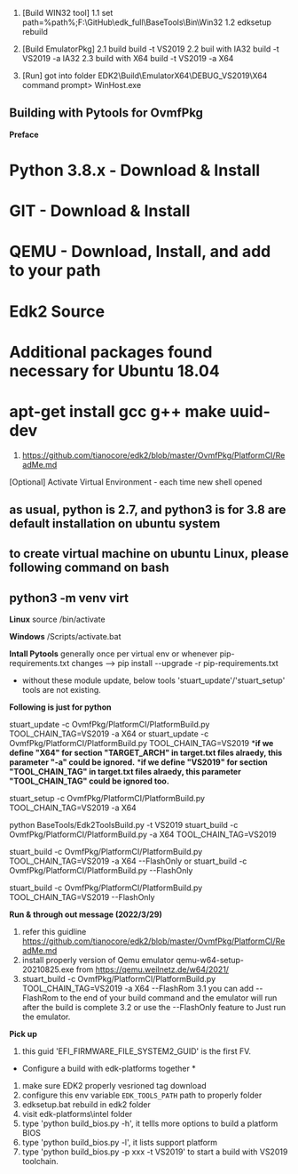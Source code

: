 
1. [Build WIN32 tool]
 1.1 set path=%path%;F:\GitHub\edk_full\BaseTools\Bin\Win32
  1.2 edksetup rebuild

2. [Build EmulatorPkg]
  2.1 build
    build -t VS2019
  2.2 buil with IA32
    build -t VS2019 -a IA32
  2.3 build with X64
    build -t VS2019 -a X64

3. [Run]
got into folder EDK2\Build\EmulatorX64\DEBUG_VS2019\X64
command prompt> WinHost.exe

## Building with Pytools for OvmfPkg

**Preface**
# Python 3.8.x - Download & Install
# GIT - Download & Install
# QEMU - Download, Install, and add to your path
# Edk2 Source
# Additional packages found necessary for Ubuntu 18.04
# apt-get install gcc g++ make uuid-dev

1. <https://github.com/tianocore/edk2/blob/master/OvmfPkg/PlatformCI/ReadMe.md>

[Optional] Activate Virtual Environment - each time new shell opened

## as usual, python is 2.7, and python3 is for 3.8 are default installation on ubuntu system
## to create virtual machine on ubuntu Linux, please following command on bash
## python3 -m venv virt

**Linux**
source <name of virtual environment>/bin/activate

**Windows**
<name of virtual environment>/Scripts/activate.bat

**Intall Pytools**
generally once per virtual env or whenever pip-requirements.txt changes
--> pip install --upgrade -r pip-requirements.txt
* without these module update, below tools 'stuart_update'/'stuart_setup' tools are not existing.


**Following is just for python**

stuart_update -c OvmfPkg/PlatformCI/PlatformBuild.py TOOL_CHAIN_TAG=VS2019 -a X64
  or
stuart_update -c OvmfPkg/PlatformCI/PlatformBuild.py TOOL_CHAIN_TAG=VS2019
  ***if we define "X64" for section "TARGET_ARCH" in target.txt files alraedy, this parameter "-a" could be ignored.**
  ***if we define "VS2019" for section "TOOL_CHAIN_TAG" in target.txt files alraedy, this parameter "TOOL_CHAIN_TAG" could be ignored too.**

stuart_setup -c OvmfPkg/PlatformCI/PlatformBuild.py TOOL_CHAIN_TAG=VS2019 -a X64

python BaseTools/Edk2ToolsBuild.py -t VS2019
stuart_build -c OvmfPkg/PlatformCI/PlatformBuild.py -a X64 TOOL_CHAIN_TAG=VS2019

stuart_build -c OvmfPkg/PlatformCI/PlatformBuild.py TOOL_CHAIN_TAG=VS2019 -a X64 --FlashOnly
  or 
stuart_build -c OvmfPkg/PlatformCI/PlatformBuild.py --FlashOnly

stuart_build -c OvmfPkg/PlatformCI/PlatformBuild.py TOOL_CHAIN_TAG=VS2019 --FlashOnly

**Run & through out message (2022/3/29)**

1. refer this guidline <https://github.com/tianocore/edk2/blob/master/OvmfPkg/PlatformCI/ReadMe.md>
2. install properly version of Qemu emulator qemu-w64-setup-20210825.exe from <https://qemu.weilnetz.de/w64/2021/>
3. stuart_build -c OvmfPkg/PlatformCI/PlatformBuild.py TOOL_CHAIN_TAG=VS2019 -a X64 --FlashRom
  3.1 you can add --FlashRom to the end of your build command and the emulator will run after the build is complete
  3.2 or use the --FlashOnly feature to Just run the emulator.

**Pick up**

1. this guid 'EFI_FIRMWARE_FILE_SYSTEM2_GUID' is the first FV.



* Configure a build with edk-platforms together *
1. make sure EDK2 properly vesrioned tag download
2. configure this env variable `EDK_TOOLS_PATH` path to properly folder 
3. edksetup.bat rebuild in edk2 folder
4. visit edk-platforms\intel folder
5. type 'python build_bios.py -h', it tellls more options to build a platform BIOS
6. type 'python build_bios.py -l', it lists support platform 
7. type 'python build_bios.py -p xxx -t VS2019' to start a build with VS2019 toolchain.

